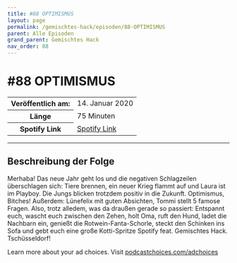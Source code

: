 ```yaml
---
title: #88 OPTIMISMUS
layout: page
permalink: /gemischtes-hack/episoden/88-OPTIMISMUS
parent: Alle Episoden
grand_parent: Gemischtes Hack
nav_order: 88
---
```


# #88 OPTIMISMUS
<table class="resp-table dcf-table dcf-table-responsive dcf-table-bordered dcf-table-striped dcf-w-100%">
                    <tbody>
                        <tr>
                            <th scope="row">Veröffentlich am:</th>
                            <td data-label="Veröffentlich am:">14. Januar 2020</td>
                        </tr>
                        <tr>
                            <th scope="row">Länge </th>
                            <td data-label="Länge ">75 Minuten</td>
                        </tr><tr>
                                <th scope="row">Spotify Link</th>
                                <td data-label="Spotify Link"><a href="https://open.spotify.com/episode/4fDjGSUdavrWBLx61hPZMY">Spotify Link</a></td>
                            </tr></tbody>
                </table>

***

## Beschreibung der Folge

<div>
<p>Merhaba! Das neue Jahr geht los und die negativen Schlagzeilen überschlagen sich: Tiere brennen, ein neuer Krieg flammt auf und Laura ist im Playboy. Die Jungs blicken trotzdem positiv in die Zukunft. Optimismus, Bitches! Außerdem: Lünefelix mit guten Absichten, Tommi stellt 5 famose Fragen. Also, trotz alledem, was da draußen gerade so passiert: Entspannt euch, wascht euch zwischen den Zehen, holt Oma, ruft den Hund, ladet die Nachbarn ein, genießt die Rotwein-Fanta-Schorle, steckt den Schinken ins Sofa und gebt euch eine große Kotti-Spritze Spotify feat. Gemischtes Hack. Tschüsseldorf!</p><p> </p><p>Learn more about your ad choices. Visit <a href="https://podcastchoices.com/adchoices">podcastchoices.com/adchoices</a></p>  
</div>


